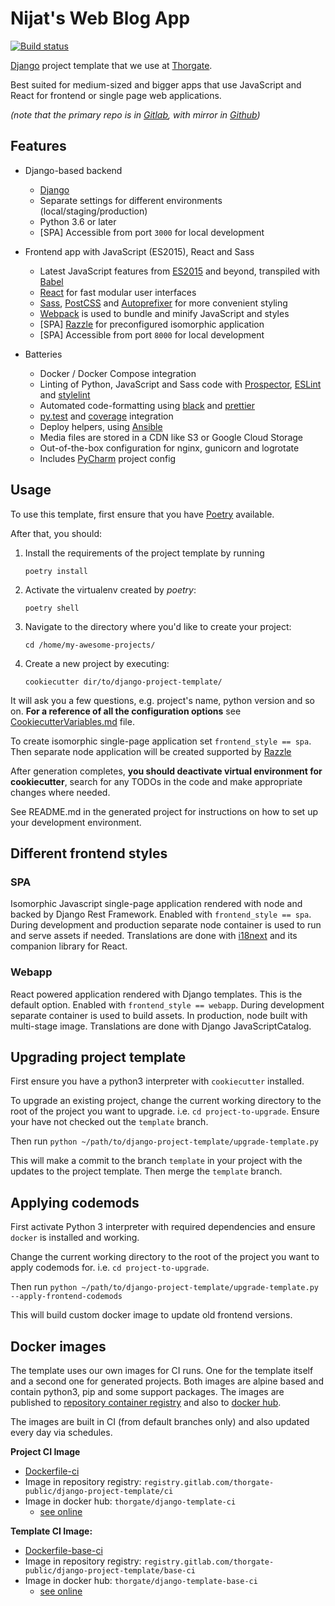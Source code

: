 # Nijat's Web Blog App

[![Build status](https://gitlab.com/thorgate-public/django-project-template/badges/master/pipeline.svg)](https://gitlab.com/thorgate-public/django-project-template/commits/master)

[Django](https://www.djangoproject.com/) project template that we use at [Thorgate](https://thorgate.eu).

Best suited for medium-sized and bigger apps that use JavaScript and React for frontend or single page web applications.

_(note that the primary repo is in [Gitlab](https://gitlab.com/thorgate-public/django-project-template), with mirror in [Github](https://github.com/thorgate/django-project-template))_


## Features

- Django-based backend

    - [Django](https://www.djangoproject.com/)
    - Separate settings for different environments (local/staging/production)
    - Python 3.6 or later
    - [SPA] Accessible from port `3000` for local development

- Frontend app with JavaScript (ES2015), React and Sass

    - Latest JavaScript features from [ES2015](https://babeljs.io/docs/learn-es2015/) and beyond, transpiled with
      [Babel](https://babeljs.io/)
    - [React](https://facebook.github.io/react/) for fast modular user interfaces
    - [Sass](http://sass-lang.com/), [PostCSS](http://postcss.org/) and
      [Autoprefixer](https://github.com/postcss/autoprefixer) for more convenient styling
    - [Webpack](https://webpack.github.io/) is used to bundle and minify JavaScript and styles
    - [SPA] [Razzle](https://razzlejs.org/) for preconfigured isomorphic application
    - [SPA] Accessible from port `8000` for local development

- Batteries

    - Docker / Docker Compose integration
    - Linting of Python, JavaScript and Sass code with [Prospector](http://prospector.landscape.io/),
      [ESLint](http://eslint.org/) and [stylelint](https://stylelint.io/)
    - Automated code-formatting using [black](https://black.readthedocs.io) and [prettier](https://prettier.io)
    - [py.test](http://pytest.org/) and [coverage](https://coverage.readthedocs.io/) integration
    - Deploy helpers, using [Ansible](https://www.ansible.com/)
    - Media files are stored in a CDN like S3 or Google Cloud Storage
    - Out-of-the-box configuration for nginx, gunicorn and logrotate
    - Includes [PyCharm](https://www.jetbrains.com/pycharm/) project config


## Usage

To use this template, first ensure that you have
[Poetry](https://python-poetry.org/docs/) available.

After that, you should:

1. Install the requirements of the project template by running
    ```
    poetry install
    ```
2. Activate the virtualenv created by _poetry_:
    ```
    poetry shell
    ```
3. Navigate to the directory where you'd like to create your project:
    ```
    cd /home/my-awesome-projects/
    ```

4. Create a new project by executing:
    ```
    cookiecutter dir/to/django-project-template/
    ```


It will ask you a few questions, e.g. project's name, python version and so on. **For a reference of all the configuration options** see [CookiecutterVariables.md](./CookiecutterVariables.md) file.



To create isomorphic single-page application set `frontend_style == spa`. Then separate node application will be created supported by [Razzle](https://razzlejs.org/)

After generation completes, **you should deactivate virtual environment for cookiecutter**,
search for any TODOs in the code and make appropriate changes where needed.

See README.md in the generated project for instructions on how to set up your development environment.


## Different frontend styles

### SPA

Isomorphic Javascript single-page application rendered with node and backed by Django Rest Framework. Enabled with `frontend_style == spa`.
During development and production separate node container is used to run and serve assets if needed.
Translations are done with [i18next](https://www.i18next.com/) and its companion library for React.

### Webapp

React powered application rendered with Django templates. This is the default option. Enabled with `frontend_style == webapp`.
During development separate container is used to build assets. In production, node built with multi-stage image.
Translations are done with Django JavaScriptCatalog.


## Upgrading project template

First ensure you have a python3 interpreter with `cookiecutter` installed.

To upgrade an existing project, change the current working directory to the root of the project you want to upgrade. i.e. `cd project-to-upgrade`. Ensure your have not checked out the `template` branch.

Then run `python ~/path/to/django-project-template/upgrade-template.py`

This will make a commit to the branch `template` in your project with the updates to the project template. Then merge the `template` branch.

## Applying codemods

First activate Python 3 interpreter with required dependencies and ensure `docker` is installed and working.

Change the current working directory to the root of the project you want to apply codemods for. i.e. `cd project-to-upgrade`.

Then run `python ~/path/to/django-project-template/upgrade-template.py --apply-frontend-codemods`

This will build custom docker image to update old frontend versions.

## Docker images

The template uses our own images for CI runs. One for the template itself and a second one
for generated projects. Both images are alpine based and contain python3, pip and some support
packages. The images are published to [repository container registry](https://gitlab.com/thorgate-public/django-project-template/container_registry) and also to [docker hub](https://hub.docker.com/u/thorgate).

The images are built in CI (from default branches only) and also updated every day via schedules.

**Project CI Image**

- [Dockerfile-ci](./utils/Dockerfile-ci)
- Image in repository registry: `registry.gitlab.com/thorgate-public/django-project-template/ci`
- Image in docker hub: `thorgate/django-template-ci`
  - [see online](https://hub.docker.com/r/thorgate/django-template-ci)

**Template CI Image:**

- [Dockerfile-base-ci](./utils/Dockerfile-base-ci)
- Image in repository registry: `registry.gitlab.com/thorgate-public/django-project-template/base-ci`
- Image in docker hub: `thorgate/django-template-base-ci`
  - [see online](https://hub.docker.com/r/thorgate/django-template-base-ci)
